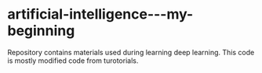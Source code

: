 # artificial-intelligence---my-beginning

Repository contains materials used during learning deep learning.
This code is mostly modified code from turotorials.
